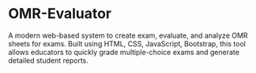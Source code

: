 # OMR-Evaluator
A modern web-based system to create exam, evaluate, and analyze OMR sheets for exams. Built using HTML, CSS, JavaScript, Bootstrap, this tool allows educators to quickly grade multiple-choice exams and generate detailed student reports.
